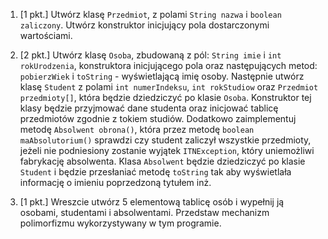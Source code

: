 1. [1 pkt.] Utwórz klasę `Przedmiot`, z polami `String nazwa` i `boolean zaliczony`. Utwórz konstruktor inicjujący pola dostarczonymi wartościami.

2. [2 pkt.] Utwórz klasę `Osoba`, zbudowaną z pól: `String imie` i `int rokUrodzenia`, konstruktora inicjującego pola oraz następujących metod: `pobierzWiek` i `toString` - wyświetlającą imię osoby. Następnie utwórz klasę `Student` z polami `int numerIndeksu`, `int rokStudiow` oraz `Przedmiot przedmioty[]`, która będzie dziedziczyć po klasie `Osoba`. Konstruktor tej klasy będzie przyjmować dane studenta oraz inicjować tablicę przedmiotów zgodnie z tokiem studiów. Dodatkowo zaimplementuj metodę `Absolwent obrona()`, która przez metodę `boolean maAbsolutorium()` sprawdzi czy student zaliczył wszystkie przedmioty, jeżeli nie podniesiony zostanie wyjątek `ITNException`, który uniemożliwi fabrykację absolwenta. Klasa `Absolwent` będzie dziedziczyć po klasie `Student` i będzie przesłaniać metodę `toString` tak aby wyświetlała informację o imieniu poprzedzoną tytułem inż.

3. [1 pkt.] Wreszcie utwórz 5 elementową tablicę osób i wypełnij ją osobami, studentami i absolwentami. Przedstaw mechanizm polimorfizmu wykorzystywany w tym programie.